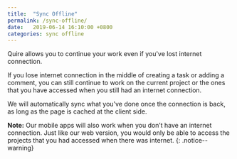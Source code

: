 ```yaml
---
title:  "Sync Offline"
permalink: /sync-offline/
date:   2019-06-14 16:10:00 +0800
categories: sync offline 
---
```


Quire allows you to continue your work even if you've lost internet connection.

If you lose internet connection in the middle of creating a task or adding a comment, you can still continue to work on the current project or the ones that you have accessed when you still had an internet connection.

We will automatically sync what you've done once the connection is back, as long as the page is cached at the client side.

**Note:** Our mobile apps will also work when you don’t have an internet connection. Just like our web version, you would only be able to access the projects that you had accessed when there was internet.
{: .notice--warning}
